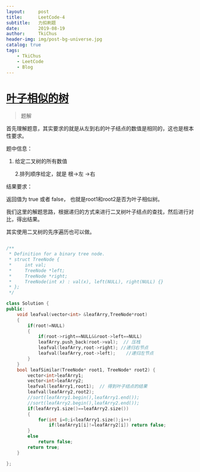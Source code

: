 ```yaml
---
layout:     post
title:      LeetCode-4
subtitle:   力扣刷题
date:       2019-08-19
author:     TkiChus
header-img: img/post-bg-universe.jpg
catalog: true
tags:
    - TkiChus
    - LeetCode
    - Blog
---
```


# [叶子相似的树](https://leetcode-cn.com/problems/leaf-similar-trees/)

> 题解

首先理解题意，其实要求的就是从左到右的叶子结点的数值是相同的，这也是根本性要求。

题中信息：

1. 给定二叉树的所有数值

   2.排列顺序给定，就是   根->左 ->右

结果要求：

   返回值为 true 或者 false， 也就是root1和root2是否为叶子相似树。

我们这里的解题思路，根据递归的方式来进行二叉树叶子结点的查找，然后进行对比，得出结果。

其实使用二叉树的先序遍历也可以做。

```c++

/**
 * Definition for a binary tree node.
 * struct TreeNode {
 *     int val;
 *     TreeNode *left;
 *     TreeNode *right;
 *     TreeNode(int x) : val(x), left(NULL), right(NULL) {}
 * };
 */

class Solution {
public:
    void leafval(vector<int> &leafArry,TreeNode*root)
    {
        if(root!=NULL)
        {
            if(root->right==NULL&&root->left==NULL)
            leafArry.push_back(root->val);  // 压栈
            leafval(leafArry,root->right); //递归右节点
            leafval(leafArry,root->left);    //递归左节点
        }
    }
    bool leafSimilar(TreeNode* root1, TreeNode* root2) {
        vector<int>leafArry1;
        vector<int>leafArry2;
        leafval(leafArry1,root1);  // 得到叶子结点的结果
        leafval(leafArry2,root2);
        //sort(leafArry1.begin(),leafArry1.end());
        //sort(leafArry2.begin(),leafArry2.end());
        if(leafArry1.size()==leafArry2.size())
        {
            for(int i=0;i<leafArry1.size();i++)
                if(leafArry1[i]!=leafArry2[i]) return false;            
        }
        else
            return false;
        return true;
    }

};

```



